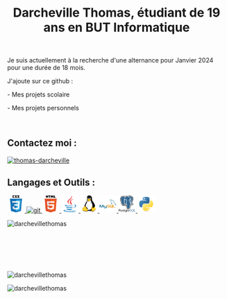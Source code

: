 <h1 align="center">Darcheville Thomas, étudiant de 19 ans en BUT Informatique</h1>
<br>
<p align="left"> Je suis actuellement à la recherche d'une alternance pour Janvier 2024 pour une durée de 18 mois.</p>
<p align="left"> J'ajoute sur ce github : </p>
<p align="left">   - Mes projets scolaire</p>
<p align="left">   - Mes projets personnels</p>
<br>


<h2 align="left">Contactez moi :</h3>
<p align="left">
<a href="https://linkedin.com/in/thomas-darcheville" target="blank"><img align="center" src="https://raw.githubusercontent.com/rahuldkjain/github-profile-readme-generator/master/src/images/icons/Social/linked-in-alt.svg" alt="thomas-darcheville" height="30" width="40" /></a>
</p>

<h2 align="left">Langages et Outils :</h3>
<p align="left"> <a href="https://www.w3schools.com/css/" target="_blank" rel="noreferrer"> <img src="https://raw.githubusercontent.com/devicons/devicon/master/icons/css3/css3-original-wordmark.svg" alt="css3" width="40" height="40"/> </a> <a href="https://git-scm.com/" target="_blank" rel="noreferrer"> <img src="https://www.vectorlogo.zone/logos/git-scm/git-scm-icon.svg" alt="git" width="40" height="40"/> </a> <a href="https://www.w3.org/html/" target="_blank" rel="noreferrer"> <img src="https://raw.githubusercontent.com/devicons/devicon/master/icons/html5/html5-original-wordmark.svg" alt="html5" width="40" height="40"/> </a> <a href="https://www.java.com" target="_blank" rel="noreferrer"> <img src="https://raw.githubusercontent.com/devicons/devicon/master/icons/java/java-original.svg" alt="java" width="40" height="40"/> </a> <a href="https://www.linux.org/" target="_blank" rel="noreferrer"> <img src="https://raw.githubusercontent.com/devicons/devicon/master/icons/linux/linux-original.svg" alt="linux" width="40" height="40"/> </a> <a href="https://www.mysql.com/" target="_blank" rel="noreferrer"> <img src="https://raw.githubusercontent.com/devicons/devicon/master/icons/mysql/mysql-original-wordmark.svg" alt="mysql" width="40" height="40"/> </a> <a href="https://www.postgresql.org" target="_blank" rel="noreferrer"> <img src="https://raw.githubusercontent.com/devicons/devicon/master/icons/postgresql/postgresql-original-wordmark.svg" alt="postgresql" width="40" height="40"/> </a> <a href="https://www.python.org" target="_blank" rel="noreferrer"> <img src="https://raw.githubusercontent.com/devicons/devicon/master/icons/python/python-original.svg" alt="python" width="40" height="40"/> </a> </p>

<p><img align="left" src="https://github-readme-stats.vercel.app/api/top-langs?username=darchevillethomas&show_icons=true&locale=en&layout=compact" alt="darchevillethomas" /></p>

<br>
<br>
<br>
<br>
<br>
<br>

<p><img align="center" src="https://github-readme-streak-stats.herokuapp.com/?user=darchevillethomas&" alt="darchevillethomas" /></p>

<p align="left"> <img src="https://komarev.com/ghpvc/?username=darchevillethomas&label=Profile%20views&color=0e75b6&style=flat" alt="darchevillethomas" /> </p>

<!--
**DarchevilleThomas/DarchevilleThomas** is a ✨ _special_ ✨ repository because its `README.md` (this file) appears on your GitHub profile.

Here are some ideas to get you started:

- 🔭 I’m currently working on ...
- 🌱 I’m currently learning ...
- 👯 I’m looking to collaborate on ...
- 🤔 I’m looking for help with ...
- 💬 Ask me about ...
- 📫 How to reach me: ...
- 😄 Pronouns: ...
- ⚡ Fun fact: ...
-->

